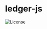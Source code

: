 # ledger-js

[![License](https://img.shields.io/badge/License-Apache%202.0-blue.svg)](https://opensource.org/licenses/Apache-2.0)

